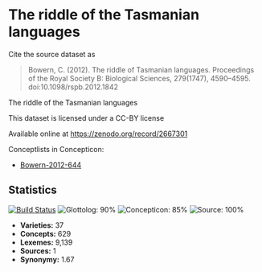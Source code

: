 # The riddle of the Tasmanian languages

Cite the source dataset as

> Bowern, C. (2012). The riddle of Tasmanian languages. Proceedings of the Royal Society B: Biological Sciences, 279(1747), 4590–4595. doi:10.1098/rspb.2012.1842


The riddle of the Tasmanian languages

This dataset is licensed under a CC-BY license

Available online at https://zenodo.org/record/2667301


Conceptlists in Concepticon:
- [Bowern-2012-644](https://concepticon.clld.org/contributions/Bowern-2012-644)
## Statistics


[![Build Status](https://travis-ci.org/lexibank/bowerntasmanian.svg?branch=master)](https://travis-ci.org/lexibank/bowerntasmanian)
![Glottolog: 90%](https://img.shields.io/badge/Glottolog-90%25-green.svg "Glottolog: 90%")
![Concepticon: 85%](https://img.shields.io/badge/Concepticon-85%25-yellowgreen.svg "Concepticon: 85%")
![Source: 100%](https://img.shields.io/badge/Source-100%25-brightgreen.svg "Source: 100%")

- **Varieties:** 37
- **Concepts:** 629
- **Lexemes:** 9,139
- **Sources:** 1
- **Synonymy:** 1.67